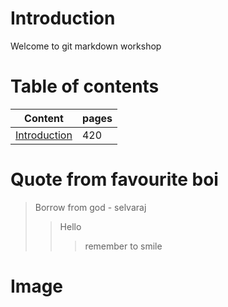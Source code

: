 # Introduction
Welcome to git markdown workshop

# Table of contents
Content | pages
--------| -----
[Introduction](#introduction) | 420

# Quote from favourite boi
> Borrow from god - selvaraj
> >Hello
> >>remember to smile

# Image
